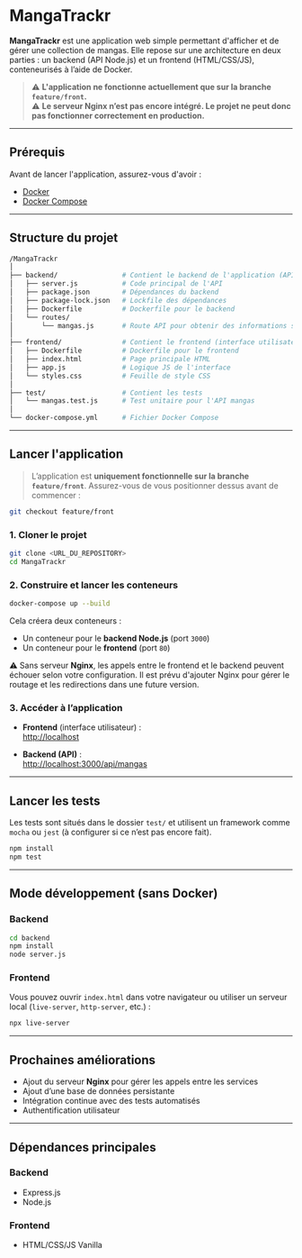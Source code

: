 # MangaTrackr

**MangaTrackr** est une application web simple permettant d'afficher et de gérer une collection de mangas. Elle repose sur une architecture en deux parties : un backend (API Node.js) et un frontend (HTML/CSS/JS), conteneurisés à l’aide de Docker.

> ⚠️ **L'application ne fonctionne actuellement que sur la branche `feature/front`.**  
> ⚠️ **Le serveur Nginx n’est pas encore intégré. Le projet ne peut donc pas fonctionner correctement en production.**

---

## Prérequis

Avant de lancer l'application, assurez-vous d'avoir :

- [Docker](https://www.docker.com/products/docker-desktop)
- [Docker Compose](https://docs.docker.com/compose/)

---

## Structure du projet

```bash
/MangaTrackr
│
├── backend/                # Contient le backend de l'application (API)
│   ├── server.js           # Code principal de l'API
│   ├── package.json        # Dépendances du backend
│   ├── package-lock.json   # Lockfile des dépendances
│   ├── Dockerfile          # Dockerfile pour le backend
│   └── routes/
│       └── mangas.js       # Route API pour obtenir des informations sur quelques mangas
│
├── frontend/               # Contient le frontend (interface utilisateur)
│   ├── Dockerfile          # Dockerfile pour le frontend
│   ├── index.html          # Page principale HTML
│   ├── app.js              # Logique JS de l'interface
│   └── styles.css          # Feuille de style CSS
│
├── test/                   # Contient les tests
│   └── mangas.test.js      # Test unitaire pour l'API mangas
│
└── docker-compose.yml      # Fichier Docker Compose
```

---

## Lancer l'application

> L’application est **uniquement fonctionnelle sur la branche `feature/front`**. Assurez-vous de vous positionner dessus avant de commencer :

```bash
git checkout feature/front
```

### 1. Cloner le projet

```bash
git clone <URL_DU_REPOSITORY>
cd MangaTrackr
```

### 2. Construire et lancer les conteneurs

```bash
docker-compose up --build
```

Cela créera deux conteneurs :
- Un conteneur pour le **backend Node.js** (port `3000`)
- Un conteneur pour le **frontend** (port `80`)

⚠️ Sans serveur **Nginx**, les appels entre le frontend et le backend peuvent échouer selon votre configuration. Il est prévu d'ajouter Nginx pour gérer le routage et les redirections dans une future version.

### 3. Accéder à l’application

- **Frontend** (interface utilisateur) :  
  [http://localhost](http://localhost)

- **Backend (API)** :  
  [http://localhost:3000/api/mangas](http://localhost:3000/api/mangas)

---

## Lancer les tests

Les tests sont situés dans le dossier `test/` et utilisent un framework comme `mocha` ou `jest` (à configurer si ce n’est pas encore fait).

```bash
npm install
npm test
```

---

## Mode développement (sans Docker)

### Backend

```bash
cd backend
npm install
node server.js
```

### Frontend

Vous pouvez ouvrir `index.html` dans votre navigateur ou utiliser un serveur local (`live-server`, `http-server`, etc.) :

```bash
npx live-server
```

---

## Prochaines améliorations

- Ajout du serveur **Nginx** pour gérer les appels entre les services
- Ajout d’une base de données persistante
- Intégration continue avec des tests automatisés
- Authentification utilisateur

---

## Dépendances principales

### Backend

- Express.js
- Node.js

### Frontend

- HTML/CSS/JS Vanilla
